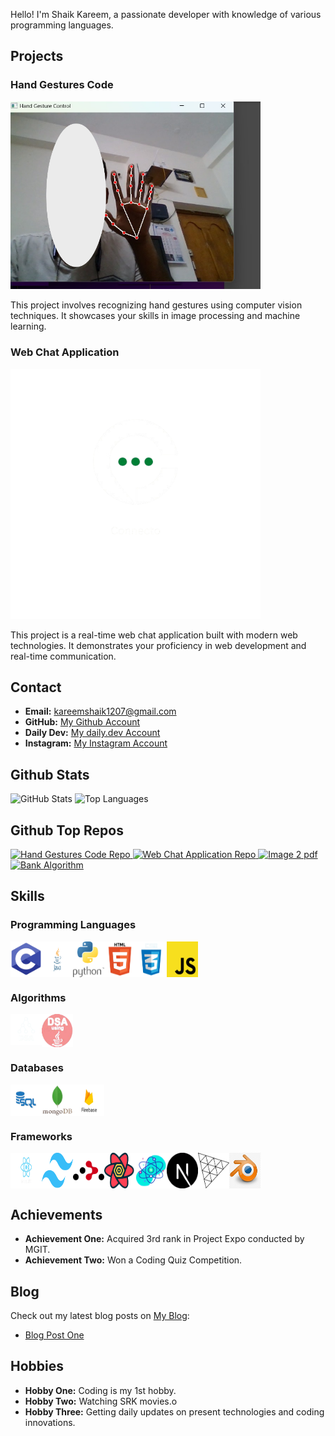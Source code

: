 Hello! I'm Shaik Kareem, a passionate developer with knowledge of various programming languages.

## Projects

### Hand Gestures Code

<img src="./images/Projects/hand-gestures.png" alt="Hand Gestures Code" width="400">

This project involves recognizing hand gestures using computer vision techniques. It showcases your skills in image processing and machine learning.

### Web Chat Application

<picture>
  <source media="(prefers-color-scheme: dark)" srcset="./images/Projects/web-chat.png">
  <source media="(prefers-color-scheme: light)" srcset="./images/Projects/web-chat-light.png">
  <img alt="Web Chat Application" src="./images/Projects/web-chat.png" width="400">
</picture>

This project is a real-time web chat application built with modern web technologies. It demonstrates your proficiency in web development and real-time communication.

## Contact

- **Email:** kareemshaik1207@gmail.com
- **GitHub:** [My Github Account](https://github.com/kareem1207)
- **Daily Dev:** [My daily.dev Account](https://app.daily.dev/kareemshaik)
- **Instagram:** [My Instagram Account](https://www.instagram.com/kareem_shaik1207/)

## Github Stats

<picture>
  <source media="(prefers-color-scheme: dark)" srcset="https://github-readme-stats.vercel.app/api?username=kareem1207&theme=midnight-purple&show_icons=true&hide_border=true&include_all_commits=true#gh-dark-mode-only">
  <source media="(prefers-color-scheme: light)" srcset="https://github-readme-stats.vercel.app/api?username=kareem1207&theme=flag-india&show_icons=true&hide_border=true&include_all_commits=true#gh-light-mode-only">
  <img alt="GitHub Stats" src="https://github-readme-stats.vercel.app/api?username=kareem1207&theme=midnight-purple&show_icons=true&hide_border=true&include_all_commits=true">
</picture>

<picture>
  <source media="(prefers-color-scheme: dark)" srcset="https://github-readme-stats.vercel.app/api/top-langs/?username=kareem1207&theme=outrun&layout=donut&size_weight=0.5&count_weight=0.5&langs_count=20&hide_border=true#gh-dark-mode-only">
  <source media="(prefers-color-scheme: light)" srcset="https://github-readme-stats.vercel.app/api/top-langs/?username=kareem1207&theme=swift&layout=donut&size_weight=0.5&count_weight=0.5&langs_count=20&hide_border=true#gh-light-mode-only">
  <img alt="Top Languages" src="https://github-readme-stats.vercel.app/api/top-langs/?username=kareem1207&theme=outrun&layout=donut&size_weight=0.5&count_weight=0.5&langs_count=20&hide_border=true">
</picture>

## Github Top Repos

  <a href ="https://github.com/kareem1207/Hand-gestures" >
<picture>
  <source media="(prefers-color-scheme: dark)" srcset="https://github-readme-stats.vercel.app/api/pin/?username=kareem1207&theme=blue-green&repo=Hand-gestures&hide_border=true">
  <source media="(prefers-color-scheme: light)" srcset="https://github-readme-stats.vercel.app/api/pin/?username=kareem1207&theme=ambient_gradient&repo=Hand-gestures&hide_border=false">
  <img alt="Hand Gestures Code Repo" src="https://github-readme-stats.vercel.app/api/pin/?username=kareem1207&theme=blue-green&repo=Hand-gestures&hide_border=true">
</picture>
  </a>
  <a href ="https://github.com/kareem1207/Connecto" >
<picture>
  <source media="(prefers-color-scheme: dark)" srcset="https://github-readme-stats.vercel.app/api/pin/?username=kareem1207&theme=great-gatsby&repo=Connecto&hide_border=true">
  <source media="(prefers-color-scheme: light)" srcset="https://github-readme-stats.vercel.app/api/pin/?username=kareem1207&theme=buefy&repo=Connecto&hide_border=false">
  <img alt="Web Chat Application Repo" src="https://github-readme-stats.vercel.app/api/pin/?username=kareem1207&theme=great-gatsby&repo=Connecto&hide_border=true">
</picture>
  </a>
  <a href ="https://github.com/kareem1207/img2pdf" >
<picture>
  <source media="(prefers-color-scheme: dark)" srcset="https://github-readme-stats.vercel.app/api/pin/?username=kareem1207&theme=highcontrast&repo=img2pdf&hide_border=true">
  <source media="(prefers-color-scheme: light)" srcset="https://github-readme-stats.vercel.app/api/pin/?username=kareem1207&theme=moltack&repo=img2pdf&hide_border=false">
  <img alt="Image 2 pdf" src="https://github-readme-stats.vercel.app/api/pin/?username=kareem1207&theme=highcontrast&repo=img2pdf&hide_border=true">
</picture>
</a>
  <a href ="https://github.com/kareem1207/Bank-Algorithm-in-java" >
<picture>
  <source media="(prefers-color-scheme: dark)" srcset="https://github-readme-stats.vercel.app/api/pin/?username=kareem1207&theme=codeSTACKr&repo=Bank-Algorithm-in-java&hide_border=true">
  <source media="(prefers-color-scheme: light)" srcset="https://github-readme-stats.vercel.app/api/pin/?username=kareem1207&theme=graywhite&repo=Bank-Algorithm-in-java&hide_border=false">
  <img alt="Bank Algorithm" src="https://github-readme-stats.vercel.app/api/pin/?username=kareem1207&theme=codeSTACKr&repo=Bank-Algorithm-in-java&hide_border=true">
</picture>
  </a>

## Skills

### Programming Languages

<div style="display: flex;">
<img src="./images/Programming Languages/c.png" alt="C" width="50">
<img src="./images/Programming Languages/java.png" alt="Java" width="50">
<img src="./images/Programming Languages/python.png" alt="Python" width="50">
<img src="./images/Programming Languages/html.png" alt="HTML" width="50">
<img src="./images/Programming Languages/css.png" alt="CSS" width="50">
<img src="./images/Programming Languages/java-script.png" alt="JavaScript" width="50">
</div>

### Algorithms

<div style="display: flex;">
<picture>
  <source media="(prefers-color-scheme: dark)" srcset="./images/Algorithms/dsa.png">
  <source media="(prefers-color-scheme: light)" srcset="./images/Algorithms/dsa-light.png">
  <img src="./images/Algorithms/dsa.png" alt="DSA - C" width="50">
</picture>
<img src="./images/Algorithms/DSA-Java.png" alt="DSA - Java" width="50">
</div>

### Databases

<div style="display: flex;">
<img src="./images/Databases/sql.png" alt="SQL" width="50">
<img src="./images/Databases/mongodb.png" alt="MongoDB" width="50">
<img src="./images/Databases/firebase.png" alt="Firebase" width="50">
</div>

### Frameworks

<div style="display: flex;">
<img src="./images/Frameworks/React.png" alt="React" width="50">
<img src="./images/Frameworks/tailwind.png" alt="Tailwind CSS" width="50">
<img src="./images/Frameworks/react-router.svg" alt="React Router DOM" width="50">
<img src="./images/Frameworks/React Query.png" alt="React Query" width="50">
<img src="./images/Frameworks/react-fiber.png" alt="React Three Fiber" width="50">
<img src="./images/Frameworks/Next.js.png" alt="Next.js" width="50">
<img src="./images/Frameworks/Three-js.png" alt="Three.js" width="50">
<img src="./images/Frameworks/blender.jpg" alt="Blender" width="50">
</div>

## Achievements

- **Achievement One:** Acquired 3rd rank in Project Expo conducted by MGIT.
- **Achievement Two:** Won a Coding Quiz Competition.

## Blog

Check out my latest blog posts on [My Blog](https://kareem-blogs.blogspot.com/):

- [Blog Post One](https://kareem-blogs.blogspot.com/2024/12/before-beginning-of-college.html)

## Hobbies

- **Hobby One:** Coding is my 1st hobby.
- **Hobby Two:** Watching SRK movies.o
- **Hobby Three:** Getting daily updates on present technologies and coding innovations.

